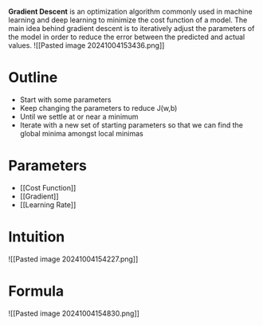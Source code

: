 **Gradient Descent** is an optimization algorithm commonly used in machine learning and deep learning to minimize the cost function of a model. The main idea behind gradient descent is to iteratively adjust the parameters of the model in order to reduce the error between the predicted and actual values.
![[Pasted image 20241004153436.png]]
# Outline
- Start with some parameters
- Keep changing the parameters to reduce J(w,b)
- Until we settle at or near a minimum
- Iterate with a new set of starting parameters so that we can find the global minima amongst local minimas
# Parameters
- [[Cost Function]]
- [[Gradient]]
- [[Learning Rate]]

# Intuition
![[Pasted image 20241004154227.png]]

# Formula 
![[Pasted image 20241004154830.png]]